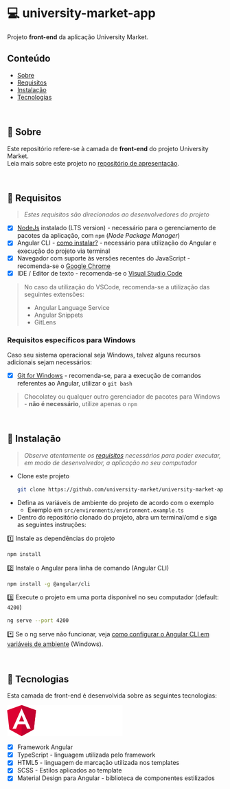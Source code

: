 # :computer: university-market-app
Projeto **front-end** da aplicação University Market.

## Conteúdo

* [Sobre](#about)
* [Requisitos](#requirements)
* [Instalação](#installation)
* [Tecnologias](#technologies)

<div id='about'/> &nbsp;

## :pushpin: Sobre

Este repositório refere-se à camada de **front-end** do projeto University Market. <br>
Leia mais sobre este projeto no [repositório de apresentação](https://github.com/university-market/university-market).

<div id='requirements'/> &nbsp;

## :pushpin: Requisitos

>*Estes requisitos são direcionados ao desenvolvedores do projeto*

- [x] [NodeJs](https://nodejs.org/en/) instalado (LTS version) - necessário para o gerenciamento de pacotes da aplicação, com `npm` (*Node Package Manager*)
- [x] Angular CLI - [como instalar?](#installation) - necessário para utilização do Angular e execução do projeto via terminal
- [x] Navegador com suporte às versões recentes do JavaScript - recomenda-se o [Google Chrome](https://www.google.com/intl/pt-BR/chrome/)
- [x] IDE / Editor de texto - recomenda-se o [Visual Studio Code](https://code.visualstudio.com/)
  
> No caso da utilização do VSCode, recomenda-se a utilização das seguintes extensões:
> * Angular Language Service
> * Angular Snippets
> * GitLens

### Requisitos específicos para Windows

Caso seu sistema operacional seja Windows, talvez alguns recursos adicionais sejam necessários:

- [x] [Git for Windows](https://git-scm.com/) - recomenda-se, para a execução de comandos referentes ao Angular, utilizar o `git bash`

> Chocolatey ou qualquer outro gerenciador de pacotes para Windows - **não é necessário**, utilize apenas o `npm`

<div id='installation'/> &nbsp;

## :pushpin: Instalação

>*Observe atentamente os [requisitos](#requirements) necessários para poder executar, em modo de desenvolvedor, a aplicação no seu computador*

* Clone este projeto
  ```bash
  git clone https://github.com/university-market/university-market-app.git
  ```
* Defina as variáveis de ambiente do projeto de acordo com o exemplo
  - Exemplo em `src/environments/environment.example.ts`
* Dentro do repositório clonado do projeto, abra um terminal/cmd e siga as seguintes instruções:

:one: Instale as dependências do projeto
```bash
npm install
```
:two: Instale o Angular para linha de comando (Angular CLI)
```bash
npm install -g @angular/cli
```
:three: Execute o projeto em uma porta disponível no seu computador (default: `4200`)
```bash
ng serve --port 4200
```
:asterisk: Se o ng serve não funcionar, veja [como configurar o Angular CLI em variáveis de ambiente](https://stackoverflow.com/questions/37991556/ng-is-not-recognized-as-an-internal-or-external-command) (Windows).

<div id='technologies'/> &nbsp;

## :pushpin: Tecnologias

Esta camada de front-end é desenvolvida sobre as seguintes tecnologias:

![angular-logo](src/assets/technologies/logo-angular-io.png)

- [x] Framework Angular 
- [x] TypeScript - linguagem utilizada pelo framework
- [x] HTML5 - linguagem de marcação utilizada nos templates
- [x] SCSS - Estilos aplicados ao template
- [x] Material Design para Angular - biblioteca de componentes estilizados

